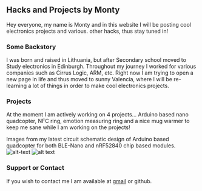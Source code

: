 ## Hacks and Projects by Monty

Hey everyone, my name is Monty and in this website I will be posting cool electronics projects and various. other hacks, thus stay tuned in!

### Some Backstory

I was born and raised in Lithuania, but after Secondary school moved to Study electronics in Edinburgh. Throughout my journey I worked for various companies such as Cirrus Logic, ARM, etc. Right now I am trying to open a new page in life and thus moved to sunny Valencia, where I will be re-learning a lot of things in order to make cool electronics projects. 


### Projects

At the moment I am actively working on 4 projects... Arduino based nano quadcopter, NFC ring, emotion measuring ring and a nice mug warmer to keep me sane while I am working on the projects!

Images from my latest circuit schematic design of Arduino based quadcopter for both BLE-Nano and nRF52840 chip based modules.
![alt-text](https://image.easyeda.com/histories/7d77c50da21d489683a217be16bc519a.png "BLE-Nano Quadcopter")
![alt text](https://image.easyeda.com/histories/2f007326ea2741b99635a9ce8dd6b959.png "nRF52840 Quadcopter")


### Support or Contact

If you wish to contact me I am available at [gmail](montvydas.klumbys@gmail.com) or github.
